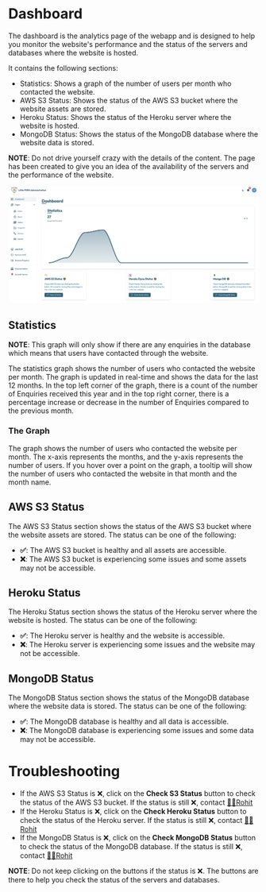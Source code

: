 # Dashboard
The dashboard is the analytics page of the webapp and is designed to help you monitor the website's performance and the status of the servers and 
databases where the website is hosted.

It contains the following sections:
- Statistics: Shows a graph of the number of users per month who contacted the website.
- AWS S3 Status: Shows the status of the AWS S3 bucket where the website assets are stored.
- Heroku Status: Shows the status of the Heroku server where the website is hosted.
- MongoDB Status: Shows the status of the MongoDB database where the website data is stored.

**NOTE**: Do not drive yourself crazy with the details of the content. 
The page has been created to give you an idea of the availability of the servers and the performance of the website.

![Dashboard](../images/dashboard.png)

## Statistics
**NOTE**: This graph will only show if there are any enquiries in the database which means that users have contacted through the website.

The statistics graph shows the number of users who contacted the website per month. The graph is updated in real-time and shows the data for the last 12 months.
In the top left corner of the graph, there is a count of the number of Enquiries received this year and in the top right corner, there is a 
percentage increase or decrease in the number of Enquiries compared to the previous month.

### The Graph
The graph shows the number of users who contacted the website per month. The x-axis represents the months, and the y-axis represents the number of users.
If you hover over a point on the graph, a tooltip will show the number of users who contacted the website in that month and the month name.

## AWS S3 Status
The AWS S3 Status section shows the status of the AWS S3 bucket where the website assets are stored. The status can be one of the following:
- **✅**: The AWS S3 bucket is healthy and all assets are accessible.
- **❌**: The AWS S3 bucket is experiencing some issues and some assets may not be accessible.

## Heroku Status
The Heroku Status section shows the status of the Heroku server where the website is hosted. The status can be one of the following:
- **✅**: The Heroku server is healthy and the website is accessible.
- **❌**: The Heroku server is experiencing some issues and the website may not be accessible.

## MongoDB Status
The MongoDB Status section shows the status of the MongoDB database where the website data is stored. The status can be one of the following:
- **✅**: The MongoDB database is healthy and all data is accessible.
- **❌**: The MongoDB database is experiencing some issues and some data may not be accessible.

# Troubleshooting
- If the AWS S3 Status is ❌, click on the **Check S3 Status** button to check the status of the AWS S3 bucket. If the status is still ❌, contact [👨🏽Rohit](mailto:rohit.khanduri@proton.me)
- If the Heroku Status is ❌, click on the **Check Heroku Status** button to check the status of the Heroku server. If the status is still ❌, 
  contact [👨🏽Rohit](mailto:rohit.khanduri@proton.me)
- If the MongoDB Status is ❌, click on the **Check MongoDB Status** button to check the status of the MongoDB database. If the status is still ❌, 
  contact [👨🏽Rohit](mailto:rohit.khanduri@proton.me)

**NOTE**: Do not keep clicking on the buttons if the status is ❌. The buttons are there to help you check the status of the servers and databases.